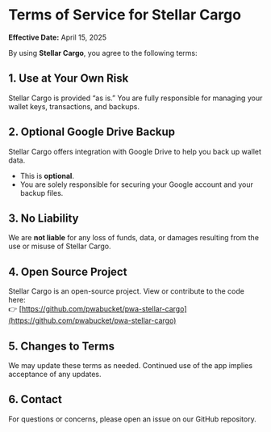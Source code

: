 # Terms of Service for Stellar Cargo

**Effective Date:** April 15, 2025

By using **Stellar Cargo**, you agree to the following terms:

## 1. Use at Your Own Risk

Stellar Cargo is provided “as is.” You are fully responsible for managing your wallet keys, transactions, and backups.

## 2. Optional Google Drive Backup

Stellar Cargo offers integration with Google Drive to help you back up wallet data.

- This is **optional**.
- You are solely responsible for securing your Google account and your backup files.

## 3. No Liability

We are **not liable** for any loss of funds, data, or damages resulting from the use or misuse of Stellar Cargo.

## 4. Open Source Project

Stellar Cargo is an open-source project. View or contribute to the code here:  
👉 [https://github.com/pwabucket/pwa-stellar-cargo](https://github.com/pwabucket/pwa-stellar-cargo)

## 5. Changes to Terms

We may update these terms as needed. Continued use of the app implies acceptance of any updates.

## 6. Contact

For questions or concerns, please open an issue on our GitHub repository.
